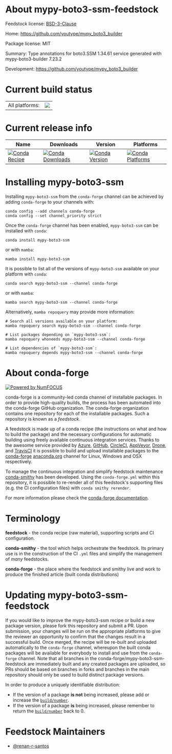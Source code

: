 About mypy-boto3-ssm-feedstock
==============================

Feedstock license: [BSD-3-Clause](https://github.com/conda-forge/mypy-boto3-ssm-feedstock/blob/main/LICENSE.txt)

Home: https://github.com/youtype/mypy_boto3_builder

Package license: MIT

Summary: Type annotations for boto3.SSM 1.34.61 service generated with mypy-boto3-builder 7.23.2

Development: https://github.com/youtype/mypy_boto3_builder

Current build status
====================


<table><tr><td>All platforms:</td>
    <td>
      <a href="https://dev.azure.com/conda-forge/feedstock-builds/_build/latest?definitionId=22143&branchName=main">
        <img src="https://dev.azure.com/conda-forge/feedstock-builds/_apis/build/status/mypy-boto3-ssm-feedstock?branchName=main">
      </a>
    </td>
  </tr>
</table>

Current release info
====================

| Name | Downloads | Version | Platforms |
| --- | --- | --- | --- |
| [![Conda Recipe](https://img.shields.io/badge/recipe-mypy--boto3--ssm-green.svg)](https://anaconda.org/conda-forge/mypy-boto3-ssm) | [![Conda Downloads](https://img.shields.io/conda/dn/conda-forge/mypy-boto3-ssm.svg)](https://anaconda.org/conda-forge/mypy-boto3-ssm) | [![Conda Version](https://img.shields.io/conda/vn/conda-forge/mypy-boto3-ssm.svg)](https://anaconda.org/conda-forge/mypy-boto3-ssm) | [![Conda Platforms](https://img.shields.io/conda/pn/conda-forge/mypy-boto3-ssm.svg)](https://anaconda.org/conda-forge/mypy-boto3-ssm) |

Installing mypy-boto3-ssm
=========================

Installing `mypy-boto3-ssm` from the `conda-forge` channel can be achieved by adding `conda-forge` to your channels with:

```
conda config --add channels conda-forge
conda config --set channel_priority strict
```

Once the `conda-forge` channel has been enabled, `mypy-boto3-ssm` can be installed with `conda`:

```
conda install mypy-boto3-ssm
```

or with `mamba`:

```
mamba install mypy-boto3-ssm
```

It is possible to list all of the versions of `mypy-boto3-ssm` available on your platform with `conda`:

```
conda search mypy-boto3-ssm --channel conda-forge
```

or with `mamba`:

```
mamba search mypy-boto3-ssm --channel conda-forge
```

Alternatively, `mamba repoquery` may provide more information:

```
# Search all versions available on your platform:
mamba repoquery search mypy-boto3-ssm --channel conda-forge

# List packages depending on `mypy-boto3-ssm`:
mamba repoquery whoneeds mypy-boto3-ssm --channel conda-forge

# List dependencies of `mypy-boto3-ssm`:
mamba repoquery depends mypy-boto3-ssm --channel conda-forge
```


About conda-forge
=================

[![Powered by
NumFOCUS](https://img.shields.io/badge/powered%20by-NumFOCUS-orange.svg?style=flat&colorA=E1523D&colorB=007D8A)](https://numfocus.org)

conda-forge is a community-led conda channel of installable packages.
In order to provide high-quality builds, the process has been automated into the
conda-forge GitHub organization. The conda-forge organization contains one repository
for each of the installable packages. Such a repository is known as a *feedstock*.

A feedstock is made up of a conda recipe (the instructions on what and how to build
the package) and the necessary configurations for automatic building using freely
available continuous integration services. Thanks to the awesome service provided by
[Azure](https://azure.microsoft.com/en-us/services/devops/), [GitHub](https://github.com/),
[CircleCI](https://circleci.com/), [AppVeyor](https://www.appveyor.com/),
[Drone](https://cloud.drone.io/welcome), and [TravisCI](https://travis-ci.com/)
it is possible to build and upload installable packages to the
[conda-forge](https://anaconda.org/conda-forge) [anaconda.org](https://anaconda.org/)
channel for Linux, Windows and OSX respectively.

To manage the continuous integration and simplify feedstock maintenance
[conda-smithy](https://github.com/conda-forge/conda-smithy) has been developed.
Using the ``conda-forge.yml`` within this repository, it is possible to re-render all of
this feedstock's supporting files (e.g. the CI configuration files) with ``conda smithy rerender``.

For more information please check the [conda-forge documentation](https://conda-forge.org/docs/).

Terminology
===========

**feedstock** - the conda recipe (raw material), supporting scripts and CI configuration.

**conda-smithy** - the tool which helps orchestrate the feedstock.
                   Its primary use is in the construction of the CI ``.yml`` files
                   and simplify the management of *many* feedstocks.

**conda-forge** - the place where the feedstock and smithy live and work to
                  produce the finished article (built conda distributions)


Updating mypy-boto3-ssm-feedstock
=================================

If you would like to improve the mypy-boto3-ssm recipe or build a new
package version, please fork this repository and submit a PR. Upon submission,
your changes will be run on the appropriate platforms to give the reviewer an
opportunity to confirm that the changes result in a successful build. Once
merged, the recipe will be re-built and uploaded automatically to the
`conda-forge` channel, whereupon the built conda packages will be available for
everybody to install and use from the `conda-forge` channel.
Note that all branches in the conda-forge/mypy-boto3-ssm-feedstock are
immediately built and any created packages are uploaded, so PRs should be based
on branches in forks and branches in the main repository should only be used to
build distinct package versions.

In order to produce a uniquely identifiable distribution:
 * If the version of a package **is not** being increased, please add or increase
   the [``build/number``](https://docs.conda.io/projects/conda-build/en/latest/resources/define-metadata.html#build-number-and-string).
 * If the version of a package **is** being increased, please remember to return
   the [``build/number``](https://docs.conda.io/projects/conda-build/en/latest/resources/define-metadata.html#build-number-and-string)
   back to 0.

Feedstock Maintainers
=====================

* [@renan-r-santos](https://github.com/renan-r-santos/)

